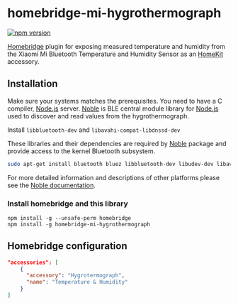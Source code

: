 # homebridge-mi-hygrothermograph
[![npm version](https://badge.fury.io/js/homebridge-mi-hygrothermograph.svg)](https://badge.fury.io/js/homebridge-mi-hygrothermograph)

[Homebridge](https://github.com/nfarina/homebridge) plugin for exposing measured temperature and humidity from the Xiaomi Mi Bluetooth Temperature and Humidity Sensor as an [HomeKit](https://www.apple.com/ios/home/) accessory.

## Installation
Make sure your systems matches the prerequisites. You need to have a C compiler, [Node.js](https://nodejs.org/) server. [Noble](https://github.com/noble/noble) is BLE central module library for [Node.js](https://nodejs.org/) used to discover and read values from the hygrothermograph. 
 
Install `libbluetooth-dev` and `libavahi-compat-libdnssd-dev`

 These libraries and their dependencies are required by [Noble](https://www.npmjs.com/package/noble) package and provide access to the kernel Bluetooth subsystem.

```sh
sudo apt-get install bluetooth bluez libbluetooth-dev libudev-dev libavahi-compat-libdnssd-dev
```

For more detailed information and descriptions of other platforms please see the [Noble documentation](https://www.npmjs.com/package/noble#readme).
 
### Install homebridge and this library
```
npm install -g --unsafe-perm homebridge
npm install -g homebridge-mi-hygrothermograph
```

## Homebridge configuration

```json
"accessories": [
    {
      "accessory": "Hygrotermograph",
      "name": "Temperature & Humidity"
    }
]
```